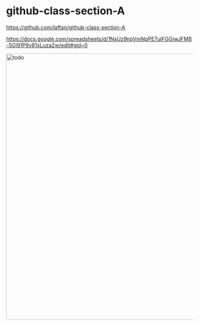 # github-class-section-A
https://github.com/laffan/github-class-section-A

https://docs.google.com/spreadsheets/d/1NsUz9npVmNpPE7uIFGGiwJFM8-5GI91P9v81xLuza2w/edit#gid=0

<img width="717" alt="todo" src="https://github.com/laffan/github-class-section-A/assets/5421145/6fbe4fda-d7a1-4991-b43a-382f63145005">

